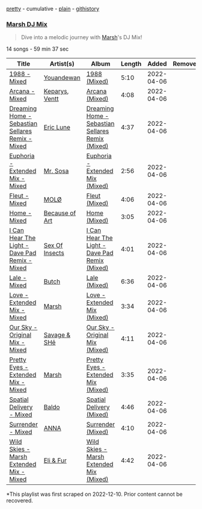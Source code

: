[pretty](/playlists/pretty/37i9dQZF1DX5tKil5zHktA.md) - cumulative - [plain](/playlists/plain/37i9dQZF1DX5tKil5zHktA) - [githistory](https://github.githistory.xyz/mackorone/spotify-playlist-archive/blob/main/playlists/plain/37i9dQZF1DX5tKil5zHktA)

### [Marsh DJ Mix](https://open.spotify.com/playlist/37i9dQZF1DX5tKil5zHktA)

> Dive into a melodic journey with <a href="spotify:artist:1eucLGnPT27tdEh6MU29wp">Marsh</a>'s DJ Mix!

14 songs - 59 min 37 sec

| Title | Artist(s) | Album | Length | Added | Removed |
|---|---|---|---|---|---|
| [1988 \- Mixed](https://open.spotify.com/track/4BUFQMjE19nFMndaqcL2Vh) | [Youandewan](https://open.spotify.com/artist/4z6FshDl8yeHQSpFWdgN32) | [1988 \(Mixed\)](https://open.spotify.com/album/1MmEp82lWPu0qYp2DYDej2) | 5:10 | 2022-04-06 |  |
| [Arcana \- Mixed](https://open.spotify.com/track/4JMO1pDenXmyJxJWKOh8mJ) | [Keparys](https://open.spotify.com/artist/4IifpRaiTLt5cyzoBHow8i), [Ventt](https://open.spotify.com/artist/03G036vWasEYc1z3i14l9J) | [Arcana \(Mixed\)](https://open.spotify.com/album/2v9XHL0f7MYGdrGpFn3R9L) | 4:08 | 2022-04-06 |  |
| [Dreaming Home \- Sebastian Sellares Remix \- Mixed](https://open.spotify.com/track/083gCyHDpqVoAR0m7j5gX2) | [Eric Lune](https://open.spotify.com/artist/1QDcgezTmQK5OWItcjj7BJ) | [Dreaming Home \- Sebastian Sellares Remix \(Mixed\)](https://open.spotify.com/album/777zpX2MghKyTjhPsKhlai) | 4:37 | 2022-04-06 |  |
| [Euphoria \- Extended Mix \- Mixed](https://open.spotify.com/track/1gqBNTr2L6dmPwQ3hkVbn7) | [Mr\. Sosa](https://open.spotify.com/artist/7cJsi55v9rMFw0HSOinyGP) | [Euphoria \- Extended Mix \(Mixed\)](https://open.spotify.com/album/2OidSvD72nwF7Fi8V88eHG) | 2:56 | 2022-04-06 |  |
| [Fleut \- Mixed](https://open.spotify.com/track/5XyddcOadFYz3uT6ZRhpBU) | [MOLØ](https://open.spotify.com/artist/29k6IUtkDp9ErAaJrh1Tlg) | [Fleut \(Mixed\)](https://open.spotify.com/album/3AFW8PXPDJvtyX64q2x7hr) | 4:06 | 2022-04-06 |  |
| [Home \- Mixed](https://open.spotify.com/track/5e1s4l3SOItxrXb0ZcBqI2) | [Because of Art](https://open.spotify.com/artist/4Cmrx83CCgN8X1hkyhkUkq) | [Home \(Mixed\)](https://open.spotify.com/album/6oapNwWpJL2FYRHuP2FusO) | 3:05 | 2022-04-06 |  |
| [I Can Hear The Light \- Dave Pad Remix \- Mixed](https://open.spotify.com/track/0dZ8cYf01CufaukvT7eRnc) | [Sex Of Insects](https://open.spotify.com/artist/7mRJJSgb7CJ71HhyoFX3MS) | [I Can Hear The Light \- Dave Pad Remix \(Mixed\)](https://open.spotify.com/album/25YHmpqNozC4U5nY2AJiBl) | 4:01 | 2022-04-06 |  |
| [Lale \- Mixed](https://open.spotify.com/track/53zUhXMS3OfjGikI5lET4d) | [Butch](https://open.spotify.com/artist/5kLzaeSHrmS7okc5XNE6lv) | [Lale \(Mixed\)](https://open.spotify.com/album/1ib9jz9aJgrU4fa5MRRcoH) | 6:36 | 2022-04-06 |  |
| [Love \- Extended Mix \- Mixed](https://open.spotify.com/track/5lbpZpuszkerGTeXBlOLXX) | [Marsh](https://open.spotify.com/artist/1eucLGnPT27tdEh6MU29wp) | [Love \- Extended Mix \(Mixed\)](https://open.spotify.com/album/4nPq7WBKeQZt043m7lKnzR) | 3:34 | 2022-04-06 |  |
| [Our Sky \- Original Mix \- Mixed](https://open.spotify.com/track/4mbKRQW5YuEx3NLpOM2R5b) | [Savage & SHē](https://open.spotify.com/artist/3grWiHymOsSQY0VjeNAxCD) | [Our Sky \- Original Mix \(Mixed\)](https://open.spotify.com/album/1jeEobNRYdPPowGB9hEOxv) | 4:11 | 2022-04-06 |  |
| [Pretty Eyes \- Extended Mix \- Mixed](https://open.spotify.com/track/33MOgeMoQLVHCtWsHGJhF6) | [Marsh](https://open.spotify.com/artist/1eucLGnPT27tdEh6MU29wp) | [Pretty Eyes \- Extended Mix \(Mixed\)](https://open.spotify.com/album/4bdaph5PjAlc244ZiOF5is) | 3:35 | 2022-04-06 |  |
| [Spatial Delivery \- Mixed](https://open.spotify.com/track/4DVfukxR988NB8yZuSddMM) | [Baldo](https://open.spotify.com/artist/4v335SBw5WxgrqJZCl4VWL) | [Spatial Delivery \(Mixed\)](https://open.spotify.com/album/53jxAXcYdxJMEr69aWT8u1) | 4:46 | 2022-04-06 |  |
| [Surrender \- Mixed](https://open.spotify.com/track/2P4fntH9aqBYmkZoCX6EO9) | [ANNA](https://open.spotify.com/artist/3wkaDi2HJV3eCaBJ4iH6om) | [Surrender \(Mixed\)](https://open.spotify.com/album/5y0lj1dNVFK8ViupsnFvsk) | 4:10 | 2022-04-06 |  |
| [Wild Skies \- Marsh Extended Mix \- Mixed](https://open.spotify.com/track/4riIZeE0t6NkZ2IhLOmNMS) | [Eli & Fur](https://open.spotify.com/artist/5CkVLGKUJkIc1pmSk10QP4) | [Wild Skies \- Marsh Extended Mix \(Mixed\)](https://open.spotify.com/album/0wAsW0zce9Bg0sdeDOnAwo) | 4:42 | 2022-04-06 |  |

\*This playlist was first scraped on 2022-12-10. Prior content cannot be recovered.
